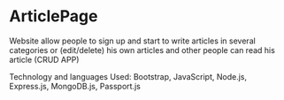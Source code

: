 # ArticlePage
Website allow people to sign up and start to write articles in several categories or (edit/delete) his own articles and other people can read his article (CRUD APP) 

Technology and languages Used: Bootstrap, JavaScript, Node.js, Express.js, MongoDB.js, Passport.js
